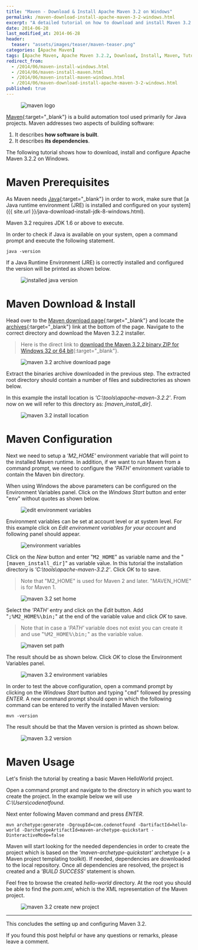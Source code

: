 ```yaml
---
title: "Maven - Download & Install Apache Maven 3.2 on Windows"
permalink: /maven-download-install-apache-maven-3-2-windows.html
excerpt: "A detailed tutorial on how to download and install Maven 3.2.2 on Windows."
date: 2014-06-28
last_modified_at: 2014-06-28
header:
  teaser: "assets/images/teaser/maven-teaser.png"
categories: [Apache Maven]
tags: [Apache Maven, Apache Maven 3.2.2, Download, Install, Maven, Tutorial, Windows]
redirect_from:
  - /2014/06/maven-install-windows.html
  - /2014/06/maven-install-maven.html
  - /2014/06/maven-install-maven-windows.html
  - /2014/06/maven-download-install-apache-maven-3-2-windows.html
published: true
---
```


<figure>
    <img src="{{ site.url }}/assets/images/logo/maven-logo.png" alt="maven logo" class="logo">
</figure>

[Maven](https://maven.apache.org/){:target="_blank"} is a build automation tool used primarily for Java projects. Maven addresses two aspects of building software:
1. It describes **how software is built**.
2. It describes **its dependencies**.

The following tutorial shows how to download, install and configure Apache Maven 3.2.2 on Windows.

# Maven Prerequisites

As Maven needs [Java](https://java.com/en/download/){:target="_blank"} in order to work, make sure that [a Java runtime environment (JRE) is installed and configured on your system]({{ site.url }}/java-download-install-jdk-8-windows.html).

Maven 3.2 requires JDK 1.6 or above to execute.

In order to check if Java is available on your system, open a command prompt and execute the following statement.

``` plaintext
java -version
```

If a Java Runtime Environment (JRE) is correctly installed and configured the version will be printed as shown below.

<figure>
    <img src="{{ site.url }}/assets/images/posts/maven/installed-java-version.png" alt="installed java version">
</figure>

# Maven Download & Install

Head over to the [Maven download page](https://maven.apache.org/download.cgi){:target="_blank"} and locate the [archives](https://archive.apache.org/dist/maven/maven-3/){:target="_blank"} link at the bottom of the page. Navigate to the correct directory and download the Maven 3.2.2 installer.

> Here is the direct link to [download the Maven 3.2.2 binary ZIP for Windows 32 or 64 bit](https://archive.apache.org/dist/maven/maven-3/3.2.2/binaries/apache-maven-3.2.2-bin.zip){:target="_blank"}.

<figure>
    <img src="{{ site.url }}/assets/images/posts/maven/maven-3-2-archive-download-page.png" alt="maven 3.2 archive download page">
</figure>

Extract the binaries archive downloaded in the previous step. The extracted root directory should contain a number of files and subdirectories as shown below.

In this example the install location is <var>'C:\tools\apache-maven-3.2.2'</var>. From now on we will refer to this directory as: <var>[maven_install_dir]</var>.

<figure>
    <img src="{{ site.url }}/assets/images/posts/maven/maven-3-2-install-location.png" alt="maven 3.2 install location">
</figure>

# Maven Configuration

Next we need to setup a <var>'M2_HOME'</var> environment variable that will point to the installed Maven runtime. In addition, if we want to run Maven from a command prompt, we need to configure the <var>'PATH'</var> environment variable to contain the Maven bin directory.

When using Windows the above parameters can be configured on the Environment Variables panel. Click on the <var>Windows Start</var> button and enter "<kbd>env</kbd>" without quotes as shown below.

<figure>
    <img src="{{ site.url }}/assets/images/posts/maven/edit-environment-variables.png" alt="edit environment variables">
</figure>

Environment variables can be set at account level or at system level. For this example click on <var>Edit environment variables for your account</var> and following panel should appear.

<figure>
    <img src="{{ site.url }}/assets/images/posts/maven/environment-variables.png" alt="environment variables">
</figure>

Click on the <var>New</var> button and enter "<kbd>M2_HOME</kbd>" as variable name and the "<kbd>[maven_install_dir]</kbd>" as variable value. In this tutorial the installation directory is <var>'C:\tools\apache-maven-3.2.2'</var>. Click <var>OK</var> to to save.

> Note that "M2_HOME" is used for Maven 2 and later. "MAVEN_HOME" is for Maven 1.

<figure>
    <img src="{{ site.url }}/assets/images/posts/maven/maven-3-2-set-home.png" alt="maven 3.2 set home">
</figure>

Select the <var>'PATH'</var> entry and click on the <var>Edit</var> button. Add "<kbd>;%M2_HOME%\bin;</kbd>" at the end of the variable value and click <var>OK</var> to save.

> Note that in case a <var>'PATH'</var> variable does not exist you can create it and use "<kbd>%M2_HOME%\bin;</kbd>" as the variable value.

<figure>
    <img src="{{ site.url }}/assets/images/posts/maven/maven-set-path.png" alt="maven set path">
</figure>

The result should be as shown below. Click <var>OK</var> to close the Environment Variables panel.

<figure>
    <img src="{{ site.url }}/assets/images/posts/maven/maven-3-2-environment-variables.png" alt="maven 3.2 environment variables">
</figure>

In order to test the above configuration, open a command prompt by clicking on the <var>Windows Start</var> button and typing "<kbd>cmd</kbd>" followed by pressing <var>ENTER</var>. A new command prompt should open in which the following command can be entered to verify the installed Maven version:

``` plaintext
mvn -version
```
The result should be that the Maven version is printed as shown below.

<figure>
    <img src="{{ site.url }}/assets/images/posts/maven/maven-3-2-version.png" alt="maven 3.2 version">
</figure>

# Maven Usage

Let's finish the tutorial by creating a basic Maven HelloWorld project.

Open a command prompt and navigate to the directory in which you want to create the project. In the example below we will use <var>C:\Users\codenotfound</var>.

Next enter following Maven command and press <var>ENTER</var>.

``` plaintext
mvn archetype:generate -DgroupId=com.codenotfound -DartifactId=hello-world -DarchetypeArtifactId=maven-archetype-quickstart -DinteractiveMode=false
```

Maven will start looking for the needed dependencies in order to create the project which is based on the <var>'maven-archetype-quickstart'</var> archetype (= a Maven project templating toolkit). If needed, dependencies are downloaded to the local repository. Once all dependencies are resolved, the project is created and a <var>'BUILD SUCCESS'</var> statement is shown.

Feel free to browse the created <var>hello-world</var> directory. At the root you should be able to find the <var>pom.xml</var>, which is the XML representation of the Maven project.

<figure>
    <img src="{{ site.url }}/assets/images/posts/maven/maven-3-2-create-new-project.png" alt="maven 3.2 create new project">
</figure>

---

This concludes the setting up and configuring Maven 3.2.

If you found this post helpful or have any questions or remarks, please leave a comment.
